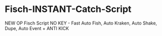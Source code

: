 # Fisch-INSTANT-Catch-Script
NEW OP Fisch Script NO KEY - Fast Auto Fish, Auto Kraken, Auto Shake, Dupe, Auto Event + ANTI KICK
